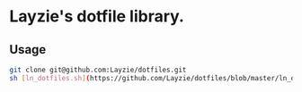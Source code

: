 # Layzie's dotfile library.

## Usage

```sh
git clone git@github.com:Layzie/dotfiles.git
sh [ln_dotfiles.sh](https://github.com/Layzie/dotfiles/blob/master/ln_dotfiles.sh)
```
